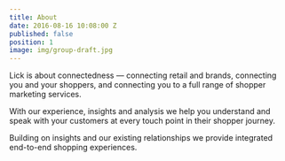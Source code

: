```yaml
---
title: About
date: 2016-08-16 10:08:00 Z
published: false
position: 1
image: img/group-draft.jpg
---
```


<div class="u-center-block u-center-block--medium u-center-block--outline u-vertical-space u-big-text u-text-center" markdown="1">

  Lick is about connectedness &mdash; connecting retail and brands, connecting you and your shoppers, and connecting you to a full range of shopper marketing services.

  With our experience, insights and analysis we help you understand and speak with your customers at every touch point in their shopper journey.

  Building on insights and our existing relationships we provide integrated end-to-end shopping experiences.
  
</div>
